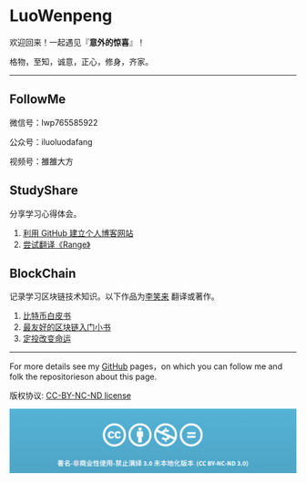 # LuoWenpeng

欢迎回来！一起遇见『**意外的惊喜**』！

格物，至知，诚意，正心，修身，齐家。

---

## FollowMe 

微信号：lwp765585922

公众号：iluoluodafang

视频号：雒雒大方

## StudyShare

分享学习心得体会。

1. [利用 GitHub 建立个人博客网站](docs/create-my-github-page.md)
2. [尝试翻译《Range》](docs/taranslation-of-range.md)


## BlockChain

记录学习区块链技术知识。以下作品为[李笑来](http://lixiaolai.com/#/) 翻译或著作。

1. [比特币白皮书](http://lixiaolai.com/#/bitcoin-whitepaper-cn-en-translation/Bitcoin-Whitepaper-EN-CN.html)
2. [最友好的区块链入门小书](https://blockchainlittlebook.com)
3. [定投改变命运](https://ri.firesbox.com/#/cn/)



---

For more details see my [GitHub](https://guides.github.com/luowenpeng) pages，on which you can follow me and folk the repositorieson about this page.

版权协议: [CC-BY-NC-ND license](https://creativecommons.org/licenses/by-nc-nd/3.0/deed.zh)

![CC-BY-NC-ND](images/CC-BY-NC-ND.png?raw=true)
